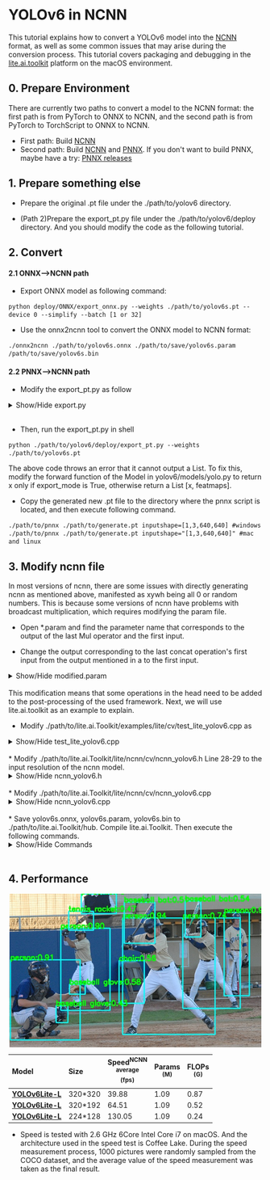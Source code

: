 # YOLOv6 in NCNN

This tutorial explains how to convert a YOLOv6 model into the [NCNN](https://github.com/Tencent/ncnn) format, as well as some common issues that may arise during the conversion process. This tutorial covers packaging and debugging in the [lite.ai.toolkit](https://github.com/DefTruth/lite.ai.toolkit) platform on the macOS environment.

## 0. Prepare Environment

There are currently two paths to convert a model to the NCNN format: the first path is from PyTorch to ONNX to NCNN, and the second path is from PyTorch to TorchScript to ONNX to NCNN.
* First path: Build [NCNN](https://github.com/Tencent/ncnn)
* Second path: Build [NCNN](https://github.com/Tencent/ncnn) and [PNNX](https://github.com/Tencent/ncnn/tree/master/tools/pnnx). If you don't want to build PNNX, maybe have a try: [PNNX releases](https://github.com/pnnx/pnnx/releases)

## 1. Prepare something else

* Prepare the original .pt file under the ./path/to/yolov6 directory.

* (Path 2)Prepare the export_pt.py file under the ./path/to/yolov6/deploy directory. And you should modify the code as the following tutorial.

## 2. Convert

#### 2.1 ONNX-->NCNN path

* Export ONNX model as following command:

```shell
python deploy/ONNX/export_onnx.py --weights ./path/to/yolov6s.pt --device 0 --simplify --batch [1 or 32]
```

* Use the onnx2ncnn tool to convert the ONNX model to NCNN format:

```shell
./onnx2ncnn ./path/to/yolov6s.onnx ./path/to/save/yolov6s.param /path/to/save/yolov6s.bin
```

#### 2.2 PNNX-->NCNN path

* Modify the export_pt.py as follow
<details>
    <summary>Show/Hide export.py</summary>

    #!/usr/bin/env python3
    # -*- coding:utf-8 -*-
    import argparse
    import sys
    import os
    import torch
    import torch.nn as nn

    ROOT = os.getcwd()
    if str(ROOT) not in sys.path:
        sys.path.append(str(ROOT))

    from yolov6.models.yolo import *
    from yolov6.models.effidehead import Detect
    from yolov6.layers.common import *
    from yolov6.utils.events import LOGGER
    from yolov6.utils.checkpoint import load_checkpoint

    if __name__ == '__main__':
        parser = argparse.ArgumentParser()
        parser.add_argument('--weights', type=str, default='./yolov6s.pt', help='weights path')
        parser.add_argument('--half', action='store_true', help='FP16 half-precision export')
        parser.add_argument('--device', default='cpu', help='cuda device, i.e. 0 or 0,1,2,3 or cpu')
        parser.add_argument('--inplace', action='store_true', help='set Detect() inplace=True')
        args = parser.parse_args()
        print(args)

        cuda = args.device != 'cpu' and torch.cuda.is_available()
        device = torch.device(f'cuda:{args.device}' if cuda else 'cpu')
        assert not (device.type == 'cpu' and args.half), '--half only compatible with GPU export, i.e. use --device 0'
        model = load_checkpoint(args.weights, map_location=device, inplace=True, fuse=True)  # load FP32 model
        for layer in model.modules():
            if isinstance(layer, RepVGGBlock):
                layer.switch_to_deploy()

        if args.half:
            model = model.half()
        model.eval()
        for k, m in model.named_modules():
            if isinstance(m, Conv):
                if isinstance(m.act, nn.SiLU):
                    m.act = SiLU()
            elif isinstance(m, Detect):
                m.inplace = args.inplace

        x = torch.rand(1, 3, 512, 512)
        mod = torch.jit.trace(model, x)
        mod.save("your_filename.pt")
</details>
<br>

* Then, run the export_pt.py in shell

```shell
python ./path/to/yolov6/deploy/export_pt.py --weights ./path/to/yolov6s.pt
```
The above code throws an error that it cannot output a List. To fix this, modify the forward function of the Model in yolov6/models/yolo.py to return x only if export_mode is True, otherwise return a List [x, featmaps].

* Copy the generated new .pt file to the directory where the pnnx script is located, and then execute following command.

```shell
./path/to/pnnx ./path/to/generate.pt inputshape=[1,3,640,640] #windows
./path/to/pnnx ./path/to/generate.pt inputshape="[1,3,640,640]" #mac and linux
```

## 3. Modify ncnn file
In most versions of ncnn, there are some issues with directly generating ncnn as mentioned above, manifested as xywh being all 0 or random numbers. This is because some versions of ncnn have problems with broadcast multiplication, which requires modifying the param file.

- Open *.param and find the parameter name that corresponds to the output of the last Mul operator and the first input.

- Change the output corresponding to the last concat operation's first input from the output mentioned in a to the first input.

<details>
    <summary>Show/Hide modified.param</summary>

    #The parameter names corresponding to the output of step a and the first input are 182 (output) and 180 (first input) on line 162.
    #The specific operation of step b is to change 182 to 180 in line 165.
    7767517
    163 186
    Input                    in0                      0 1 in0
    Convolution              convrelu_0               1 1 in0 1 0=16 1=3 11=3 12=1 13=2 14=1 2=1 3=2 4=1 5=1 6=432 9=1
    Convolution              convrelu_1               1 1 1 2 0=32 1=3 11=3 12=1 13=2 14=1 2=1 3=2 4=1 5=1 6=4608 9=1
    Convolution              convrelu_2               1 1 2 3 0=32 1=3 11=3 12=1 13=1 14=1 2=1 3=1 4=1 5=1 6=9216 9=1
    Convolution              convrelu_3               1 1 3 4 0=32 1=3 11=3 12=1 13=1 14=1 2=1 3=1 4=1 5=1 6=9216 9=1
    Split                    splitncnn_0              1 2 4 5 6
    Convolution              convrelu_4               1 1 6 7 0=64 1=3 11=3 12=1 13=2 14=1 2=1 3=2 4=1 5=1 6=18432 9=1
    Convolution              convrelu_5               1 1 7 8 0=64 1=3 11=3 12=1 13=1 14=1 2=1 3=1 4=1 5=1 6=36864 9=1
    Convolution              convrelu_6               1 1 8 9 0=64 1=3 11=3 12=1 13=1 14=1 2=1 3=1 4=1 5=1 6=36864 9=1
    Convolution              convrelu_7               1 1 9 10 0=64 1=3 11=3 12=1 13=1 14=1 2=1 3=1 4=1 5=1 6=36864 9=1
    Convolution              convrelu_8               1 1 10 11 0=64 1=3 11=3 12=1 13=1 14=1 2=1 3=1 4=1 5=1 6=36864 9=1
    Split                    splitncnn_1              1 3 11 12 13 14
    Convolution              convrelu_9               1 1 14 15 0=128 1=3 11=3 12=1 13=2 14=1 2=1 3=2 4=1 5=1 6=73728 9=1
    Convolution              convrelu_10              1 1 15 16 0=128 1=3 11=3 12=1 13=1 14=1 2=1 3=1 4=1 5=1 6=147456 9=1
    Convolution              convrelu_11              1 1 16 17 0=128 1=3 11=3 12=1 13=1 14=1 2=1 3=1 4=1 5=1 6=147456 9=1
    Convolution              convrelu_12              1 1 17 18 0=128 1=3 11=3 12=1 13=1 14=1 2=1 3=1 4=1 5=1 6=147456 9=1
    Convolution              convrelu_13              1 1 18 19 0=128 1=3 11=3 12=1 13=1 14=1 2=1 3=1 4=1 5=1 6=147456 9=1
    Convolution              convrelu_14              1 1 19 20 0=128 1=3 11=3 12=1 13=1 14=1 2=1 3=1 4=1 5=1 6=147456 9=1
    Convolution              convrelu_15              1 1 20 21 0=128 1=3 11=3 12=1 13=1 14=1 2=1 3=1 4=1 5=1 6=147456 9=1
    Split                    splitncnn_2              1 3 21 22 23 24
    Convolution              convrelu_16              1 1 24 25 0=192 1=3 11=3 12=1 13=2 14=1 2=1 3=2 4=1 5=1 6=221184 9=1
    Convolution              convrelu_17              1 1 25 26 0=192 1=3 11=3 12=1 13=1 14=1 2=1 3=1 4=1 5=1 6=331776 9=1
    Convolution              convrelu_18              1 1 26 27 0=192 1=3 11=3 12=1 13=1 14=1 2=1 3=1 4=1 5=1 6=331776 9=1
    Split                    splitncnn_3              1 2 27 28 29
    Convolution              convrelu_19              1 1 29 30 0=256 1=3 11=3 12=1 13=2 14=1 2=1 3=2 4=1 5=1 6=442368 9=1
    Convolution              convrelu_20              1 1 30 31 0=256 1=3 11=3 12=1 13=1 14=1 2=1 3=1 4=1 5=1 6=589824 9=1
    Convolution              convrelu_21              1 1 31 32 0=256 1=3 11=3 12=1 13=1 14=1 2=1 3=1 4=1 5=1 6=589824 9=1
    Split                    splitncnn_4              1 2 32 33 34
    Convolution              convrelu_22              1 1 34 35 0=128 1=1 11=1 12=1 13=1 14=0 2=1 3=1 4=0 5=1 6=32768 9=1
    Convolution              convrelu_23              1 1 35 36 0=128 1=3 11=3 12=1 13=1 14=1 2=1 3=1 4=1 5=1 6=147456 9=1
    Convolution              convrelu_24              1 1 36 37 0=128 1=1 11=1 12=1 13=1 14=0 2=1 3=1 4=0 5=1 6=16384 9=1
    Split                    splitncnn_5              1 2 37 38 39
    Pooling                  maxpool2d_110            1 1 39 40 0=0 1=5 11=5 12=1 13=2 2=1 3=2 5=1
    Split                    splitncnn_6              1 2 40 41 42
    Pooling                  maxpool2d_111            1 1 42 43 0=0 1=5 11=5 12=1 13=2 2=1 3=2 5=1
    Split                    splitncnn_7              1 2 43 44 45
    Pooling                  maxpool2d_112            1 1 45 46 0=0 1=5 11=5 12=1 13=2 2=1 3=2 5=1
    Concat                   cat_0                    4 1 38 41 44 46 47 0=0
    Convolution              convrelu_27              1 1 33 48 0=128 1=1 11=1 12=1 13=1 14=0 2=1 3=1 4=0 5=1 6=32768 9=1
    Convolution              convrelu_25              1 1 47 49 0=128 1=1 11=1 12=1 13=1 14=0 2=1 3=1 4=0 5=1 6=65536 9=1
    Convolution              convrelu_26              1 1 49 50 0=128 1=3 11=3 12=1 13=1 14=1 2=1 3=1 4=1 5=1 6=147456 9=1
    Concat                   cat_1                    2 1 48 50 51 0=0
    Convolution              convrelu_28              1 1 51 52 0=256 1=1 11=1 12=1 13=1 14=0 2=1 3=1 4=0 5=1 6=65536 9=1
    Convolution              convrelu_30              1 1 52 53 0=128 1=1 11=1 12=1 13=1 14=0 2=1 3=1 4=0 5=1 6=32768 9=1
    Split                    splitncnn_8              1 2 53 54 55
    Deconvolution            deconv_107               1 1 55 56 0=128 1=2 11=2 12=1 13=2 14=0 18=0 19=0 2=1 3=2 4=0 5=1 6=65536
    Convolution              convrelu_32              1 1 28 57 0=128 1=1 11=1 12=1 13=1 14=0 2=1 3=1 4=0 5=1 6=24576 9=1
    Convolution              convrelu_29              1 1 23 58 0=128 1=1 11=1 12=1 13=1 14=0 2=1 3=1 4=0 5=1 6=16384 9=1
    Convolution              convrelu_31              1 1 58 59 0=128 1=3 11=3 12=1 13=2 14=1 2=1 3=2 4=1 5=1 6=147456 9=1
    Concat                   cat_2                    3 1 56 57 59 60 0=0
    Convolution              convrelu_33              1 1 60 61 0=128 1=1 11=1 12=1 13=1 14=0 2=1 3=1 4=0 5=1 6=49152 9=1
    Convolution              convrelu_34              1 1 61 62 0=128 1=3 11=3 12=1 13=1 14=1 2=1 3=1 4=1 5=1 6=147456 9=1
    Convolution              convrelu_35              1 1 62 63 0=128 1=3 11=3 12=1 13=1 14=1 2=1 3=1 4=1 5=1 6=147456 9=1
    Convolution              convrelu_36              1 1 63 64 0=128 1=3 11=3 12=1 13=1 14=1 2=1 3=1 4=1 5=1 6=147456 9=1
    Convolution              convrelu_37              1 1 64 65 0=128 1=3 11=3 12=1 13=1 14=1 2=1 3=1 4=1 5=1 6=147456 9=1
    Convolution              convrelu_39              1 1 65 66 0=64 1=1 11=1 12=1 13=1 14=0 2=1 3=1 4=0 5=1 6=8192 9=1
    Split                    splitncnn_9              1 2 66 67 68
    Deconvolution            deconv_108               1 1 68 69 0=64 1=2 11=2 12=1 13=2 14=0 18=0 19=0 2=1 3=2 4=0 5=1 6=16384
    Convolution              convrelu_41              1 1 22 70 0=64 1=1 11=1 12=1 13=1 14=0 2=1 3=1 4=0 5=1 6=8192 9=1
    Convolution              convrelu_38              1 1 13 71 0=64 1=1 11=1 12=1 13=1 14=0 2=1 3=1 4=0 5=1 6=4096 9=1
    Convolution              convrelu_40              1 1 71 72 0=64 1=3 11=3 12=1 13=2 14=1 2=1 3=2 4=1 5=1 6=36864 9=1
    Concat                   cat_3                    3 1 69 70 72 73 0=0
    Convolution              convrelu_42              1 1 73 74 0=64 1=1 11=1 12=1 13=1 14=0 2=1 3=1 4=0 5=1 6=12288 9=1
    Convolution              convrelu_43              1 1 74 75 0=64 1=3 11=3 12=1 13=1 14=1 2=1 3=1 4=1 5=1 6=36864 9=1
    Convolution              convrelu_44              1 1 75 76 0=64 1=3 11=3 12=1 13=1 14=1 2=1 3=1 4=1 5=1 6=36864 9=1
    Convolution              convrelu_45              1 1 76 77 0=64 1=3 11=3 12=1 13=1 14=1 2=1 3=1 4=1 5=1 6=36864 9=1
    Convolution              convrelu_46              1 1 77 78 0=64 1=3 11=3 12=1 13=1 14=1 2=1 3=1 4=1 5=1 6=36864 9=1
    Convolution              convrelu_48              1 1 78 79 0=32 1=1 11=1 12=1 13=1 14=0 2=1 3=1 4=0 5=1 6=2048 9=1
    Split                    splitncnn_10             1 2 79 80 81
    Deconvolution            deconv_109               1 1 81 82 0=32 1=2 11=2 12=1 13=2 14=0 18=0 19=0 2=1 3=2 4=0 5=1 6=4096
    Convolution              convrelu_50              1 1 12 83 0=32 1=1 11=1 12=1 13=1 14=0 2=1 3=1 4=0 5=1 6=2048 9=1
    Convolution              convrelu_47              1 1 5 84 0=32 1=1 11=1 12=1 13=1 14=0 2=1 3=1 4=0 5=1 6=1024 9=1
    Convolution              convrelu_49              1 1 84 85 0=32 1=3 11=3 12=1 13=2 14=1 2=1 3=2 4=1 5=1 6=9216 9=1
    Concat                   cat_4                    3 1 82 83 85 86 0=0
    Convolution              convrelu_51              1 1 86 87 0=32 1=1 11=1 12=1 13=1 14=0 2=1 3=1 4=0 5=1 6=3072 9=1
    Convolution              convrelu_52              1 1 87 88 0=32 1=3 11=3 12=1 13=1 14=1 2=1 3=1 4=1 5=1 6=9216 9=1
    Convolution              convrelu_53              1 1 88 89 0=32 1=3 11=3 12=1 13=1 14=1 2=1 3=1 4=1 5=1 6=9216 9=1
    Convolution              convrelu_54              1 1 89 90 0=32 1=3 11=3 12=1 13=1 14=1 2=1 3=1 4=1 5=1 6=9216 9=1
    Convolution              convrelu_55              1 1 90 91 0=32 1=3 11=3 12=1 13=1 14=1 2=1 3=1 4=1 5=1 6=9216 9=1
    Split                    splitncnn_11             1 2 91 92 93
    Convolution              convrelu_56              1 1 93 94 0=32 1=3 11=3 12=1 13=2 14=1 2=1 3=2 4=1 5=1 6=9216 9=1
    Concat                   cat_5                    2 1 94 80 95 0=0
    Convolution              convrelu_57              1 1 95 96 0=64 1=3 11=3 12=1 13=1 14=1 2=1 3=1 4=1 5=1 6=36864 9=1
    Convolution              convrelu_58              1 1 96 97 0=64 1=3 11=3 12=1 13=1 14=1 2=1 3=1 4=1 5=1 6=36864 9=1
    Convolution              convrelu_59              1 1 97 98 0=64 1=3 11=3 12=1 13=1 14=1 2=1 3=1 4=1 5=1 6=36864 9=1
    Convolution              convrelu_60              1 1 98 99 0=64 1=3 11=3 12=1 13=1 14=1 2=1 3=1 4=1 5=1 6=36864 9=1
    Split                    splitncnn_12             1 2 99 100 101
    Convolution              convrelu_61              1 1 101 102 0=64 1=3 11=3 12=1 13=2 14=1 2=1 3=2 4=1 5=1 6=36864 9=1
    Concat                   cat_6                    2 1 102 67 103 0=0
    Convolution              convrelu_62              1 1 103 104 0=128 1=3 11=3 12=1 13=1 14=1 2=1 3=1 4=1 5=1 6=147456 9=1
    Convolution              convrelu_63              1 1 104 105 0=128 1=3 11=3 12=1 13=1 14=1 2=1 3=1 4=1 5=1 6=147456 9=1
    Convolution              convrelu_64              1 1 105 106 0=128 1=3 11=3 12=1 13=1 14=1 2=1 3=1 4=1 5=1 6=147456 9=1
    Convolution              convrelu_65              1 1 106 107 0=128 1=3 11=3 12=1 13=1 14=1 2=1 3=1 4=1 5=1 6=147456 9=1
    Split                    splitncnn_13             1 2 107 108 109
    Convolution              convrelu_66              1 1 109 110 0=128 1=3 11=3 12=1 13=2 14=1 2=1 3=2 4=1 5=1 6=147456 9=1
    Concat                   cat_7                    2 1 110 54 111 0=0
    Convolution              conv_87                  1 1 92 112 0=32 1=1 11=1 12=1 13=1 14=0 2=1 3=1 4=0 5=1 6=1024
    Swish                    silu_4                   1 1 112 113
    Split                    splitncnn_14             1 2 113 114 115
    Convolution              conv_88                  1 1 115 116 0=32 1=3 11=3 12=1 13=1 14=1 2=1 3=1 4=1 5=1 6=9216
    Swish                    silu_5                   1 1 116 117
    Convolution              conv_90                  1 1 114 118 0=32 1=3 11=3 12=1 13=1 14=1 2=1 3=1 4=1 5=1 6=9216
    Swish                    silu_6                   1 1 118 119
    Convolution              conv_92                  1 1 100 120 0=64 1=1 11=1 12=1 13=1 14=0 2=1 3=1 4=0 5=1 6=4096
    Swish                    silu_7                   1 1 120 121
    Split                    splitncnn_15             1 2 121 122 123
    Convolution              conv_93                  1 1 123 124 0=64 1=3 11=3 12=1 13=1 14=1 2=1 3=1 4=1 5=1 6=36864
    Swish                    silu_8                   1 1 124 125
    Convolution              conv_95                  1 1 122 126 0=64 1=3 11=3 12=1 13=1 14=1 2=1 3=1 4=1 5=1 6=36864
    Swish                    silu_9                   1 1 126 127
    Convolution              conv_97                  1 1 108 128 0=128 1=1 11=1 12=1 13=1 14=0 2=1 3=1 4=0 5=1 6=16384
    Swish                    silu_10                  1 1 128 129
    Split                    splitncnn_16             1 2 129 130 131
    Convolution              conv_98                  1 1 131 132 0=128 1=3 11=3 12=1 13=1 14=1 2=1 3=1 4=1 5=1 6=147456
    Swish                    silu_11                  1 1 132 133
    Convolution              conv_100                 1 1 130 134 0=128 1=3 11=3 12=1 13=1 14=1 2=1 3=1 4=1 5=1 6=147456
    Swish                    silu_12                  1 1 134 135
    Convolution              convrelu_67              1 1 111 136 0=256 1=3 11=3 12=1 13=1 14=1 2=1 3=1 4=1 5=1 6=589824 9=1
    Convolution              convrelu_68              1 1 136 137 0=256 1=3 11=3 12=1 13=1 14=1 2=1 3=1 4=1 5=1 6=589824 9=1
    Convolution              convrelu_69              1 1 137 138 0=256 1=3 11=3 12=1 13=1 14=1 2=1 3=1 4=1 5=1 6=589824 9=1
    Convolution              convrelu_70              1 1 138 139 0=256 1=3 11=3 12=1 13=1 14=1 2=1 3=1 4=1 5=1 6=589824 9=1
    Convolution              conv_102                 1 1 139 140 0=256 1=1 11=1 12=1 13=1 14=0 2=1 3=1 4=0 5=1 6=65536
    Swish                    silu_13                  1 1 140 141
    Split                    splitncnn_17             1 2 141 142 143
    Convolution              conv_103                 1 1 143 144 0=256 1=3 11=3 12=1 13=1 14=1 2=1 3=1 4=1 5=1 6=589824
    Swish                    silu_14                  1 1 144 145
    Convolution              conv_105                 1 1 142 146 0=256 1=3 11=3 12=1 13=1 14=1 2=1 3=1 4=1 5=1 6=589824
    Swish                    silu_15                  1 1 146 147
    Convolution              convsigmoid_74           1 1 117 148 0=80 1=1 11=1 12=1 13=1 14=0 2=1 3=1 4=0 5=1 6=2560 9=4
    Reshape                  reshape_187              1 1 148 149 0=4096 1=80
    Convolution              convsigmoid_73           1 1 125 150 0=80 1=1 11=1 12=1 13=1 14=0 2=1 3=1 4=0 5=1 6=5120 9=4
    Reshape                  reshape_186              1 1 150 151 0=1024 1=80
    Convolution              convsigmoid_72           1 1 133 152 0=80 1=1 11=1 12=1 13=1 14=0 2=1 3=1 4=0 5=1 6=10240 9=4
    Reshape                  reshape_185              1 1 152 153 0=256 1=80
    Convolution              convsigmoid_71           1 1 145 154 0=80 1=1 11=1 12=1 13=1 14=0 2=1 3=1 4=0 5=1 6=20480 9=4
    Reshape                  reshape_184              1 1 154 155 0=64 1=80
    Concat                   cat_8                    4 1 149 151 153 155 156 0=1
    Convolution              conv_106                 1 1 147 157 0=4 1=1 11=1 12=1 13=1 14=0 2=1 3=1 4=0 5=1 6=1024
    Convolution              conv_101                 1 1 135 158 0=4 1=1 11=1 12=1 13=1 14=0 2=1 3=1 4=0 5=1 6=512
    Convolution              conv_96                  1 1 127 159 0=4 1=1 11=1 12=1 13=1 14=0 2=1 3=1 4=0 5=1 6=256
    Convolution              conv_91                  1 1 119 160 0=4 1=1 11=1 12=1 13=1 14=0 2=1 3=1 4=0 5=1 6=128
    Reshape                  reshape_191              1 1 160 161 0=4096 1=4
    Reshape                  reshape_190              1 1 159 162 0=1024 1=4
    Reshape                  reshape_189              1 1 158 163 0=256 1=4
    Reshape                  reshape_188              1 1 157 164 0=64 1=4
    Concat                   cat_9                    4 1 161 162 163 164 165 0=1
    Permute                  permute_192              1 1 165 166 0=1
    Slice                    split_0                  1 2 166 167 168 -23300=2,2,-233 1=1
    MemoryData               pnnx_fold_anchor_points.1 0 1 169 0=2 1=5440
    MemoryData               pnnx_fold_anchor_points.1_1 0 1 170 0=2 1=5440
    BinaryOp                 sub_0                    2 1 169 167 171 0=1
    Split                    splitncnn_18             1 2 171 172 173
    BinaryOp                 add_1                    2 1 170 168 174 0=0
    Split                    splitncnn_19             1 2 174 175 176
    BinaryOp                 add_2                    2 1 172 175 177 0=0
    BinaryOp                 div_3                    1 1 177 178 0=3 1=1 2=2.000000e+00
    BinaryOp                 sub_4                    2 1 176 173 179 0=1
    Concat                   cat_10                   2 1 178 179 180 0=1
    MemoryData               pnnx_fold_stride_tensor.1 0 1 181 0=1 1=5440
    BinaryOp                 mul_5                    2 1 180 181 182 0=2
    MemoryData               pnnx_fold_925            0 1 183 0=1 1=5440
    Permute                  permute_193              1 1 156 184 0=1
    Concat                   cat_11                   3 1 180 183 184 out0 0=1
    #origin : Concat                   cat_11                   3 1 182 183 184 out0 0=1
</details>
<br>
This modification means that some operations in the head need to be added to the post-processing of the used framework. Next, we will use lite.ai.toolkit as an example to explain.

* Modify ./path/to/lite.ai.Toolkit/examples/lite/cv/test_lite_yolov6.cpp as

<details>
    <summary>Show/Hide test_lite_yolov6.cpp</summary>
    //
    // Created by DefTruth on 2022/6/25.
    //

    #include "lite/lite.h"

    static void test_onnxruntime(std::string onnx)//保留onnx对比下效果，如果要更换onnx模型需更改onnx对应的头文件与代码
    {
    #ifdef ENABLE_ONNXRUNTIME
    std::string onnx_path = "../../../hub/onnx/cv/" + onnx;
    std::string test_img_path = "../../../examples/lite/resources/test_lite_yolov5_2.jpg";//切换为测试图片路径
    std::string save_img_path = "../../../logs/test_oxr_yolov6_1.jpg";

    // 2. Test Specific Engine ONNXRuntime
    lite::onnxruntime::cv::detection::YOLOv6 *yolov6 =
        new lite::onnxruntime::cv::detection::YOLOv6(onnx_path);

    std::vector<lite::types::Boxf> detected_boxes;
    cv::Mat img_bgr = cv::imread(test_img_path);
    yolov6->detect(img_bgr, detected_boxes, 0.5);

    lite::utils::draw_boxes_inplace(img_bgr, detected_boxes);

    cv::imwrite(save_img_path, img_bgr);

    std::cout << "ONNXRuntime Version Detected Boxes Num: " << detected_boxes.size() << std::endl;

    delete yolov6;
    #endif
    }

    static void test_ncnn(std::string ncnn_param, std::string ncnn_bin)
    {
    #ifdef ENABLE_NCNN
    std::string param_path = "../../../hub/ncnn/cv/" + ncnn_param;
    std::string bin_path = "../../../hub/ncnn/cv/" + ncnn_bin;
    std::string test_img_path = "../../../examples/lite/resources/test_lite_yolov5_2.jpg"; //切换为测试图片路径
    std::string save_img_path = "../../../logs/test_ncnn_yolov6_2.jpg";

    // 4. Test Specific Engine NCNN
    lite::ncnn::cv::detection::YOLOv6 *yolov6 =
        new lite::ncnn::cv::detection::YOLOv6(param_path, bin_path);

    std::vector<lite::types::Boxf> detected_boxes;
    cv::Mat img_bgr = cv::imread(test_img_path);
    yolov6->detect(img_bgr, detected_boxes);

    lite::utils::draw_boxes_inplace(img_bgr, detected_boxes);

    cv::imwrite(save_img_path, img_bgr);

    std::cout << "NCNN Version Detected Boxes Num: " << detected_boxes.size() << std::endl;

    delete yolov6;
    #endif
    }

    static void test_lite(std::string onnx, std::string ncnn_param, std::string ncnn_bin)
    {
    test_onnxruntime(onnx);
    test_ncnn(ncnn_param, ncnn_bin);
    }

    int main(__unused int argc, __unused char *argv[])
    {
    std::string onnx = argv[1];
    std::string ncnn_param = argv[2];
    std::string ncnn_bin = argv[3];
    test_lite(onnx, ncnn_param, ncnn_bin);
    return 0;
    }
</details>
<br>
* Modify ./path/to/lite.ai.Toolkit/lite/ncnn/cv/ncnn_yolov6.h Line 28-29 to the input resolution of the ncnn model.

<details>
    <summary>Show/Hide ncnn_yolov6.h</summary>

    //
    // Created by DefTruth on 2022/6/25.
    //

    #ifndef LITE_AI_TOOLKIT_NCNN_CV_NCNN_YOLOV6_H
    #define LITE_AI_TOOLKIT_NCNN_CV_NCNN_YOLOV6_H

    #include "lite/ncnn/core/ncnn_core.h"

    namespace ncnncv
    {
    class LITE_EXPORTS NCNNYOLOv6
    {
    private:
        ncnn::Net *net = nullptr;
        const char *log_id = nullptr;
        const char *param_path = nullptr;
        const char *bin_path = nullptr;
        std::vector<const char *> input_names;
        std::vector<const char *> output_names;
        std::vector<int> input_indexes;
        std::vector<int> output_indexes;

    public:
        explicit NCNNYOLOv6(const std::string &_param_path,
                            const std::string &_bin_path,
                            unsigned int _num_threads = 1,
                            int _input_height = 512,
                            int _input_width = 512); //
        ~NCNNYOLOv6();

    private:
        // nested classes
        typedef struct GridAndStride
        {
        int grid0;
        int grid1;
        int stride;
        } YOLOv6Anchor;

        typedef struct
        {
        float r;
        int dw;
        int dh;
        int new_unpad_w;
        int new_unpad_h;
        bool flag;
        } YOLOv6ScaleParams;

    private:
        const unsigned int num_threads; // initialize at runtime.
        const int input_height; // 640/320
        const int input_width; // 640/320

        const char *class_names[80] = {
            "person", "bicycle", "car", "motorcycle", "airplane", "bus", "train", "truck", "boat", "traffic light",
            "fire hydrant", "stop sign", "parking meter", "bench", "bird", "cat", "dog", "horse", "sheep", "cow",
            "elephant", "bear", "zebra", "giraffe", "backpack", "umbrella", "handbag", "tie", "suitcase", "frisbee",
            "skis", "snowboard", "sports ball", "kite", "baseball bat", "baseball glove", "skateboard", "surfboard",
            "tennis racket", "bottle", "wine glass", "cup", "fork", "knife", "spoon", "bowl", "banana", "apple",
            "sandwich", "orange", "broccoli", "carrot", "hot dog", "pizza", "donut", "cake", "chair", "couch",
            "potted plant", "bed", "dining table", "toilet", "tv", "laptop", "mouse", "remote", "keyboard",
            "cell phone", "microwave", "oven", "toaster", "sink", "refrigerator", "book", "clock", "vase",
            "scissors", "teddy bear", "hair drier", "toothbrush"
        };
        enum NMS
        {
        HARD = 0, BLEND = 1, OFFSET = 2
        };
        const float mean_vals[3] = {0.f, 0.f, 0.f}; // RGB
        const float norm_vals[3] = {1.0 / 255.f, 1.0 / 255.f, 1.0 / 255.f};
        static constexpr const unsigned int max_nms = 30000;

    protected:
        NCNNYOLOv6(const NCNNYOLOv6 &) = delete; //
        NCNNYOLOv6(NCNNYOLOv6 &&) = delete; //
        NCNNYOLOv6 &operator=(const NCNNYOLOv6 &) = delete; //
        NCNNYOLOv6 &operator=(NCNNYOLOv6 &&) = delete; //

    private:
        void print_debug_string();

        void transform(const cv::Mat &mat_rs, ncnn::Mat &in);

        void resize_unscale(const cv::Mat &mat,
                            cv::Mat &mat_rs,
                            int target_height,
                            int target_width,
                            YOLOv6ScaleParams &scale_params);

        void generate_anchors(const int target_height,
                            const int target_width,
                            std::vector<int> &strides,
                            std::vector<YOLOv6Anchor> &anchors);

        void generate_bboxes(const YOLOv6ScaleParams &scale_params,
                            std::vector<types::Boxf> &bbox_collection,
                            ncnn::Extractor &extractor,
                            float score_threshold, int img_height,
                            int img_width); // rescale & exclude

        void nms(std::vector<types::Boxf> &input, std::vector<types::Boxf> &output,
                float iou_threshold, unsigned int topk, unsigned int nms_type);

    public:
        void detect(const cv::Mat &mat, std::vector<types::Boxf> &detected_boxes,
                    float score_threshold = 0.5f, float iou_threshold = 0.45f,
                    unsigned int topk = 100, unsigned int nms_type = NMS::OFFSET);
    };
    }

    #endif //LITE_AI_TOOLKIT_NCNN_CV_NCNN_YOLOV6_H
</details>
<br>
* Modify ./path/to/lite.ai.Toolkit/lite/ncnn/cv/ncnn_yolov6.cpp

<details>
    <summary>Show/Hide ncnn_yolov6.cpp</summary>

    //
    // Created by DefTruth on 2022/6/25.
    //

    #include "ncnn_yolov6.h"
    #include "lite/utils.h"

    using ncnncv::NCNNYOLOv6;


    NCNNYOLOv6::NCNNYOLOv6(const std::string &_param_path,
                        const std::string &_bin_path,
                        unsigned int _num_threads,
                        int _input_height,
                        int _input_width) :
        log_id(_param_path.data()), param_path(_param_path.data()),
        bin_path(_bin_path.data()), num_threads(_num_threads),
        input_height(_input_height), input_width(_input_width)
    {
    net = new ncnn::Net();
    // init net, change this setting for better performance.
    net->opt.use_fp16_arithmetic = false;
    net->opt.use_vulkan_compute = false; // default
    // setup Focus in yolov5
    // net->register_custom_layer("YoloV5Focus", YoloV5Focus_layer_creator);
    net->load_param(param_path);
    net->load_model(bin_path);
    #ifdef LITENCNN_DEBUG
    this->print_debug_string();
    #endif
    }

    NCNNYOLOv6::~NCNNYOLOv6()
    {
    if (net) delete net;
    net = nullptr;
    }

    void NCNNYOLOv6::transform(const cv::Mat &mat_rs, ncnn::Mat &in)
    {
    // BGR NHWC -> RGB NCHW
    in = ncnn::Mat::from_pixels(mat_rs.data, ncnn::Mat::PIXEL_BGR2RGB, input_width, input_height);
    in.substract_mean_normalize(mean_vals, norm_vals);
    }

    // letterbox
    void NCNNYOLOv6::resize_unscale(const cv::Mat &mat, cv::Mat &mat_rs,
                                    int target_height, int target_width,
                                    YOLOv6ScaleParams &scale_params)
    {
    if (mat.empty()) return;
    int img_height = static_cast<int>(mat.rows);
    int img_width = static_cast<int>(mat.cols);

    mat_rs = cv::Mat(target_height, target_width, CV_8UC3,
                    cv::Scalar(114, 114, 114));
    // scale ratio (new / old) new_shape(h,w)
    float w_r = (float) target_width / (float) img_width;
    float h_r = (float) target_height / (float) img_height;
    float r = std::min(w_r, h_r);
    // compute padding
    int new_unpad_w = static_cast<int>((float) img_width * r); // floor
    int new_unpad_h = static_cast<int>((float) img_height * r); // floor
    int pad_w = target_width - new_unpad_w; // >=0
    int pad_h = target_height - new_unpad_h; // >=0

    int dw = pad_w / 2;
    int dh = pad_h / 2;

    // resize with unscaling
    cv::Mat new_unpad_mat;
    // cv::Mat new_unpad_mat = mat.clone(); // may not need clone.
    cv::resize(mat, new_unpad_mat, cv::Size(new_unpad_w, new_unpad_h));
    new_unpad_mat.copyTo(mat_rs(cv::Rect(dw, dh, new_unpad_w, new_unpad_h)));

    // record scale params.
    scale_params.r = r;
    scale_params.dw = dw;
    scale_params.dh = dh;
    scale_params.new_unpad_w = new_unpad_w;
    scale_params.new_unpad_h = new_unpad_h;
    scale_params.flag = true;
    }

    void NCNNYOLOv6::detect(const cv::Mat &mat, std::vector<types::Boxf> &detected_boxes,
                            float score_threshold, float iou_threshold,
                            unsigned int topk, unsigned int nms_type)
    {
    if (mat.empty()) return;
    int img_height = static_cast<int>(mat.rows);
    int img_width = static_cast<int>(mat.cols);
    // resize & unscale
    cv::Mat mat_rs;
    YOLOv6ScaleParams scale_params;
    this->resize_unscale(mat, mat_rs, input_height, input_width, scale_params);

    // 1. make input tensor
    ncnn::Mat input;
    this->transform(mat_rs, input);
    // 2. inference & extract
    auto extractor = net->create_extractor();
    extractor.set_light_mode(false);  // default
    extractor.set_num_threads(num_threads);
    extractor.input("in0", input);
    // 3.rescale & exclude.
    std::vector<types::Boxf> bbox_collection;
    this->generate_bboxes(scale_params, bbox_collection, extractor, score_threshold, img_height, img_width);
    // 4. hard|blend|offset nms with topk.
    this->nms(bbox_collection, detected_boxes, iou_threshold, topk, nms_type);
    }

    void NCNNYOLOv6::generate_anchors(const int target_height,
                                    const int target_width,
                                    std::vector<int> &strides,
                                    std::vector<YOLOv6Anchor> &anchors)
    {
    for (auto stride: strides)
    {
        int num_grid_w = target_width / stride;
        int num_grid_h = target_height / stride;
        for (int g1 = 0; g1 < num_grid_h; ++g1)
        {
        for (int g0 = 0; g0 < num_grid_w; ++g0)
        {
            YOLOv6Anchor anchor;
            anchor.grid0 = g0;
            anchor.grid1 = g1;
            anchor.stride = stride;
            anchors.push_back(anchor);
        }
        }
    }
    }

    static inline float sigmoid(float x)
    {
    return static_cast<float>(1.f / (1.f + std::exp(-x)));
    }

    void NCNNYOLOv6::generate_bboxes(const YOLOv6ScaleParams &scale_params,
                                    std::vector<types::Boxf> &bbox_collection,
                                    ncnn::Extractor &extractor,
                                    float score_threshold, int img_height,
                                    int img_width)
    {
    ncnn::Mat outputs;
    ncnn::Mat temp;
    ncnn::Mat temp2;
    extractor.extract("out0", outputs); // (1,n=?,85=5+80=cxcy+cwch+obj_conf+cls_conf)
    extractor.extract("181", temp);
    extractor.extract("180", temp2);
    const float* ptr = temp.channel(0);
    const float* ptr2 = temp2.channel(0);
    
    std::cout << temp.dims << "\n";

    const unsigned int num_anchors = outputs.h;
    const unsigned int num_classes = outputs.w - 5;

    std::vector<YOLOv6Anchor> anchors;
    std::vector<int> strides = {8, 16, 32, 64}; // might have stride=64
    this->generate_anchors(input_height, input_width, strides, anchors);

    float r_ = scale_params.r;
    int dw_ = scale_params.dw;
    int dh_ = scale_params.dh;

    

    bbox_collection.clear();
    unsigned int count = 0;

    for (unsigned int i = 0; i < num_anchors; ++i)
    {
        const float *offset_obj_cls_ptr =
            (float *) outputs.data + (i * (num_classes + 5)); // row ptr
        float obj_conf = offset_obj_cls_ptr[4];
        if (obj_conf < score_threshold) continue; // filter first.

        float cls_conf = offset_obj_cls_ptr[5];
        unsigned int label = 0;
        for (unsigned int j = 0; j < num_classes; ++j)
        {
        float tmp_conf = offset_obj_cls_ptr[j + 5];
        if (tmp_conf > cls_conf)
        {
            cls_conf = tmp_conf;
            label = j;
        }
        } // argmax

        float conf = obj_conf * cls_conf; // cls_conf (0.,1.)
        if (conf < score_threshold) continue; // filter

        float dx = offset_obj_cls_ptr[0];
        float dy = offset_obj_cls_ptr[1];
        float dw = offset_obj_cls_ptr[2];
        float dh = offset_obj_cls_ptr[3];

        const int stride = anchors.at(i).stride;

        float cx = dx * stride;
        float cy = dy * stride;
        float w = dw * stride;
        float h = dh * stride;
        
        float x1 = ((cx - w / 2.f) - (float) dw_) / r_;
        float y1 = ((cy - h / 2.f) - (float) dh_) / r_;
        float x2 = ((cx + w / 2.f) - (float) dw_) / r_;
        float y2 = ((cy + h / 2.f) - (float) dh_) / r_;
        std::cout << "x: " << cx << ", y: " << cy << " | w: " << dw << ", h: "<< dh << ", config: " << class_names[label] << "\n";

        types::Boxf box;
        box.x1 = std::max(0.f, x1);
        box.y1 = std::max(0.f, y1);
        box.x2 = std::min(x2, (float) img_width - 1.f);
        box.y2 = std::min(y2, (float) img_height - 1.f);
        box.score = conf;
        box.label = label;
        box.label_text = class_names[label];
        box.flag = true;
        bbox_collection.push_back(box);

        count += 1; // limit boxes for nms.
        if (count > max_nms)
        break;
    }
    #if LITENCNN_DEBUG
    std::cout << "detected num_anchors: " << num_anchors << "\n";
    std::cout << "generate_bboxes num: " << bbox_collection.size() << "\n";
    #endif
    }

    void NCNNYOLOv6::nms(std::vector<types::Boxf> &input, std::vector<types::Boxf> &output,
                        float iou_threshold, unsigned int topk,
                        unsigned int nms_type)
    {
    if (nms_type == NMS::BLEND) lite::utils::blending_nms(input, output, iou_threshold, topk);
    else if (nms_type == NMS::OFFSET) lite::utils::offset_nms(input, output, iou_threshold, topk);
    else lite::utils::hard_nms(input, output, iou_threshold, topk);
    }


    void NCNNYOLOv6::print_debug_string()
    {
    std::cout << "LITENCNN_DEBUG LogId: " << log_id << "\n";
    input_indexes = net->input_indexes();
    output_indexes = net->output_indexes();
    #ifdef NCNN_STRING
    input_names = net->input_names();
    output_names = net->output_names();
    #endif
    std::cout << "=============== Input-Dims ==============\n";
    for (int i = 0; i < input_indexes.size(); ++i)
    {
        std::cout << "Input: ";
        auto tmp_in_blob = net->blobs().at(input_indexes.at(i));
    #ifdef NCNN_STRING
        std::cout << input_names.at(i) << ": ";
    #endif
        std::cout << "shape: c=" << tmp_in_blob.shape.c
                << " h=" << tmp_in_blob.shape.h << " w=" << tmp_in_blob.shape.w << "\n";
    }

    std::cout << "=============== Output-Dims ==============\n";
    for (int i = 0; i < output_indexes.size(); ++i)
    {
        auto tmp_out_blob = net->blobs().at(output_indexes.at(i));
        std::cout << "Output: ";
    #ifdef NCNN_STRING
        std::cout << output_names.at(i) << ": ";
    #endif
        std::cout << "shape: c=" << tmp_out_blob.shape.c
                << " h=" << tmp_out_blob.shape.h << " w=" << tmp_out_blob.shape.w << "\n";
    }
    std::cout << "========================================\n";
    }
</details>
<br>
* Save yolov6s.onnx, yolov6s.param, yolov6s.bin to ./path/to/lite.ai.Toolkit/hub. Compile lite.ai.Toolkit. Then execute the following commands.
<details>
    <summary>Show/Hide Commands</summary>

    cd ./path/to/lite.ai.Toolkit/build/lite.ai.toolkit/bin 
    ./lite_yolov6 yolov6s.onnx yolov6s.param yolov6s.bin
</details>
<br>

## 4. Performance

<p align="center">
  <img src="../assets/yolov6lite_l_ncnn.jpg" align="middle" width = "500" />
</p>

  
| Model                                                         | Size | Speed<sup>NCNN<br/>average <br/>(fps) | Params<br/><sup> (M) | FLOPs<br/><sup> (G) |
| :----------------------------------------------------------- | :-------------------------------- | -------------------------------------- | --------------------------------------- | -------------------- | 
|  [**YOLOv6Lite-L**](https://github.com/meituan/YOLOv6/releases/download/0.4.0/yolov6lite_l.pt) | 320*320      | 39.88                                    | 1.09                                    | 0.87                  |
|  [**YOLOv6Lite-L**](https://github.com/meituan/YOLOv6/releases/download/0.4.0/yolov6lite_l.pt) | 320*192      | 64.51                                    | 1.09                                     | 0.52                 |
|  [**YOLOv6Lite-L**](https://github.com/meituan/YOLOv6/releases/download/0.4.0/yolov6lite_l.pt) | 224*128      | 130.05                                    | 1.09                                     | 0.24                 |

- Speed is tested with 2.6 GHz 6Core Intel Core i7 on macOS. And the architecture used in the speed test is Coffee Lake. During the speed measurement process, 1000 pictures were randomly sampled from the COCO dataset, and the average value of the speed measurement was taken as the final result.